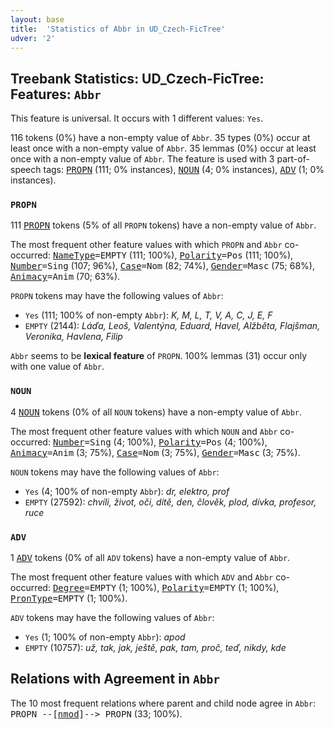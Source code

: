 ```yaml
---
layout: base
title:  'Statistics of Abbr in UD_Czech-FicTree'
udver: '2'
---
```


## Treebank Statistics: UD_Czech-FicTree: Features: `Abbr`

This feature is universal.
It occurs with 1 different values: `Yes`.

116 tokens (0%) have a non-empty value of `Abbr`.
35 types (0%) occur at least once with a non-empty value of `Abbr`.
35 lemmas (0%) occur at least once with a non-empty value of `Abbr`.
The feature is used with 3 part-of-speech tags: <tt><a href="cs_fictree-pos-PROPN.html">PROPN</a></tt> (111; 0% instances), <tt><a href="cs_fictree-pos-NOUN.html">NOUN</a></tt> (4; 0% instances), <tt><a href="cs_fictree-pos-ADV.html">ADV</a></tt> (1; 0% instances).

### `PROPN`

111 <tt><a href="cs_fictree-pos-PROPN.html">PROPN</a></tt> tokens (5% of all `PROPN` tokens) have a non-empty value of `Abbr`.

The most frequent other feature values with which `PROPN` and `Abbr` co-occurred: <tt><a href="cs_fictree-feat-NameType.html">NameType</a></tt><tt>=EMPTY</tt> (111; 100%), <tt><a href="cs_fictree-feat-Polarity.html">Polarity</a></tt><tt>=Pos</tt> (111; 100%), <tt><a href="cs_fictree-feat-Number.html">Number</a></tt><tt>=Sing</tt> (107; 96%), <tt><a href="cs_fictree-feat-Case.html">Case</a></tt><tt>=Nom</tt> (82; 74%), <tt><a href="cs_fictree-feat-Gender.html">Gender</a></tt><tt>=Masc</tt> (75; 68%), <tt><a href="cs_fictree-feat-Animacy.html">Animacy</a></tt><tt>=Anim</tt> (70; 63%).

`PROPN` tokens may have the following values of `Abbr`:

* `Yes` (111; 100% of non-empty `Abbr`): <em>K, M, L, T, V, A, C, J, E, F</em>
* `EMPTY` (2144): <em>Láďa, Leoš, Valentýna, Eduard, Havel, Alžběta, Flajšman, Veronika, Havlena, Filip</em>

`Abbr` seems to be **lexical feature** of `PROPN`. 100% lemmas (31) occur only with one value of `Abbr`.

### `NOUN`

4 <tt><a href="cs_fictree-pos-NOUN.html">NOUN</a></tt> tokens (0% of all `NOUN` tokens) have a non-empty value of `Abbr`.

The most frequent other feature values with which `NOUN` and `Abbr` co-occurred: <tt><a href="cs_fictree-feat-Number.html">Number</a></tt><tt>=Sing</tt> (4; 100%), <tt><a href="cs_fictree-feat-Polarity.html">Polarity</a></tt><tt>=Pos</tt> (4; 100%), <tt><a href="cs_fictree-feat-Animacy.html">Animacy</a></tt><tt>=Anim</tt> (3; 75%), <tt><a href="cs_fictree-feat-Case.html">Case</a></tt><tt>=Nom</tt> (3; 75%), <tt><a href="cs_fictree-feat-Gender.html">Gender</a></tt><tt>=Masc</tt> (3; 75%).

`NOUN` tokens may have the following values of `Abbr`:

* `Yes` (4; 100% of non-empty `Abbr`): <em>dr, elektro, prof</em>
* `EMPTY` (27592): <em>chvíli, život, oči, dítě, den, člověk, plod, dívka, profesor, ruce</em>

### `ADV`

1 <tt><a href="cs_fictree-pos-ADV.html">ADV</a></tt> tokens (0% of all `ADV` tokens) have a non-empty value of `Abbr`.

The most frequent other feature values with which `ADV` and `Abbr` co-occurred: <tt><a href="cs_fictree-feat-Degree.html">Degree</a></tt><tt>=EMPTY</tt> (1; 100%), <tt><a href="cs_fictree-feat-Polarity.html">Polarity</a></tt><tt>=EMPTY</tt> (1; 100%), <tt><a href="cs_fictree-feat-PronType.html">PronType</a></tt><tt>=EMPTY</tt> (1; 100%).

`ADV` tokens may have the following values of `Abbr`:

* `Yes` (1; 100% of non-empty `Abbr`): <em>apod</em>
* `EMPTY` (10757): <em>už, tak, jak, ještě, pak, tam, proč, teď, nikdy, kde</em>

## Relations with Agreement in `Abbr`

The 10 most frequent relations where parent and child node agree in `Abbr`:
<tt>PROPN --[<tt><a href="cs_fictree-dep-nmod.html">nmod</a></tt>]--> PROPN</tt> (33; 100%).

